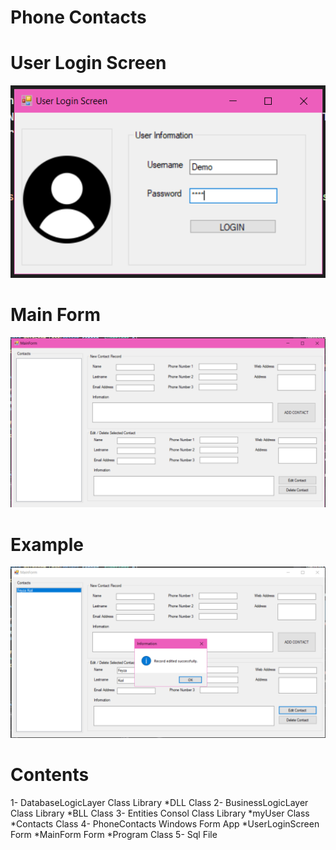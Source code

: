 Phone Contacts
=============

# User Login Screen
![](Pictures/UserLoginScreen.png)

# Main Form
![](Pictures/MainForm.png)

# Example
![](Pictures/Example.png)

# Contents
1- DatabaseLogicLayer Class Library
	*DLL Class
2- BusinessLogicLayer Class Library
	*BLL Class
3- Entities Consol Class Library
	*myUser Class
	*Contacts Class
4- PhoneContacts Windows Form App
	*UserLoginScreen Form
	*MainForm Form
	*Program Class
5- Sql File
